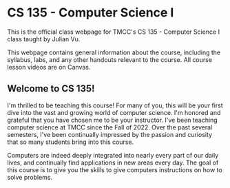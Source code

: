 # CS 135 - Computer Science I

This is the official class webpage for TMCC's CS 135 - Computer Science I class taught by Julian Vu. 

This webpage contains general information about the course, including the syllabus, labs, and any other handouts relevant to the course. All course lesson videos are on Canvas.

## Welcome to CS 135!

I'm thrilled to be teaching this course! For many of you, this will be your first dive into the vast and growing world of computer science. I'm honored and grateful that you have chosen me to be your instructor. I've been teaching computer science at TMCC since the Fall of 2022. Over the past several semesters, I've been continually impressed by the passion and curiosity that so many students bring into this course. 

Computers are indeed deeply integrated into nearly every part of our daily lives, and continually find applications in new areas every day. The goal of this course is to give you the skills to give computers instructions on how to solve problems. 
